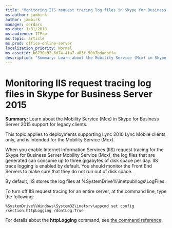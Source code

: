 ```yaml
---
title: "Monitoring IIS request tracing log files in Skype for Business Server 2015"
ms.author: jambirk
author: jambirk
manager: serdars
ms.date: 1/31/2018
ms.audience: ITPro
ms.topic: article
ms.prod: office-online-server
localization_priority: Normal
ms.assetid: b6730e92-6d74-4fa7-a83f-50b7bdadbffa
description: "Summary: Learn about the Mobility Service (Mcx) in Skype for Business Server 2015 support for legacy clients."
---
```


# Monitoring IIS request tracing log files in Skype for Business Server 2015
 
**Summary:** Learn about the Mobility Service (Mcx) in Skype for Business Server 2015 support for legacy clients.
  
This topic applies to deployments supporting Lync 2010 Lync Mobile clients only, and is intended for the Mobility Service (Mcx).
  
When you enable Internet Information Services (IIS) request tracing for the Skype for Business Server Mobility Service (Mcx), the log files that are generated can consume up to three gigabytes of disk space per day. IIS trace logging is enabled by default. You should monitor the Front End Servers to make sure that they do not run out of disk space. 
  
By default, IIS stores the log files at %SystemDrive%\inetpub\logs\LogFiles.
  
To turn off IIS request tracing for an entire server, at the command line, type the following:
  
```
%SystemDrive%\Windows\System32\inetsrv\appcmd set config /section:httpLogging /dontLog:True
```

For details about the **httpLogging** command, see [the command reference](https://go.microsoft.com/fwlink/p/?linkId=234927).
  

